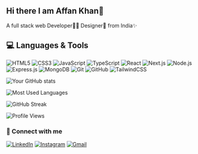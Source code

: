 ## Hi there I am Affan Khan👋

A full stack web Developer🧑‍💻 Designer🎯 from India✨

<!--
**Affankha/Affankha** is a ✨ _special_ ✨ repository because its `README.md` (this file) appears on your GitHub profile.

Here are some ideas to get you started:

- 🔭 I’m currently working on ...
- 🌱 I’m currently learning ...
- 👯 I’m looking to collaborate on ...
- 🤔 I’m looking for help with ...
- 💬 Ask me about ...
- 📫 How to reach me: ...
- 😄 Pronouns: ...
- ⚡ Fun fact: ...
-->
## 💻 Languages & Tools

![HTML5](https://img.shields.io/badge/HTML5-E34F26?style=for-the-badge&logo=html5&logoColor=white)
![CSS3](https://img.shields.io/badge/CSS3-1572B6?style=for-the-badge&logo=css3&logoColor=white)
![JavaScript](https://img.shields.io/badge/JavaScript-F7DF1E?style=for-the-badge&logo=javascript&logoColor=black)
![TypeScript](https://img.shields.io/badge/TypeScript-3178C6?style=for-the-badge&logo=typescript&logoColor=white)
![React](https://img.shields.io/badge/React-20232A?style=for-the-badge&logo=react&logoColor=61DAFB)
![Next.js](https://img.shields.io/badge/Next.js-000000?style=for-the-badge&logo=nextdotjs&logoColor=white)
![Node.js](https://img.shields.io/badge/Node.js-43853D?style=for-the-badge&logo=node.js&logoColor=white)
![Express.js](https://img.shields.io/badge/Express.js-404D59?style=for-the-badge)
![MongoDB](https://img.shields.io/badge/MongoDB-4EA94B?style=for-the-badge&logo=mongodb&logoColor=white)
![Git](https://img.shields.io/badge/Git-F05032?style=for-the-badge&logo=git&logoColor=white)
![GitHub](https://img.shields.io/badge/GitHub-100000?style=for-the-badge&logo=github&logoColor=white)
![TailwindCSS](https://img.shields.io/badge/Tailwind_CSS-38B2AC?style=for-the-badge&logo=tailwind-css&logoColor=white)



![Your GitHub stats](https://github-readme-stats.vercel.app/api?username=Affankha&show_icons=true&theme=radical)

![Most Used Languages](https://github-readme-stats.vercel.app/api/top-langs/?username=Affankha&layout=compact&theme=radical)

![GitHub Streak](https://streak-stats.demolab.com?user=Affankha&theme=radical)

![Profile Views](https://komarev.com/ghpvc/?username=Affankha&color=blue)

### 🔗 Connect with me
[![LinkedIn](https://img.shields.io/badge/LinkedIn-YourName-blue?logo=linkedin)](https://www.linkedin.com/in/affan-khan12/)
[![Instagram](https://img.shields.io/badge/Instagram-YourID-pink?logo=instagram)](https://www.instagram.com/official_affan_khan99/)
[![Gmail](https://img.shields.io/badge/Gmail-YourMail-red?logo=gmail)](mailto:khanaffan34163@gmail.com)
